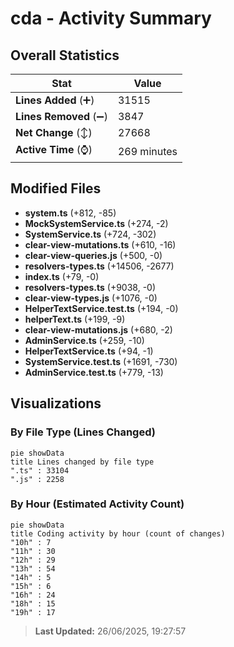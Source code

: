# cda - Activity Summary 

## Overall Statistics

| Stat                   | Value                                                             |
| ---------------------- | ----------------------------------------------------------------- |
| **Lines Added** (➕)   | 31515                                          |
| **Lines Removed** (➖) | 3847                                        |
| **Net Change** (↕)    | 27668                |
| **Active Time** (⌚)   | 269 minutes |


## Modified Files
- **system.ts** (+812, -85)
- **MockSystemService.ts** (+274, -2)
- **SystemService.ts** (+724, -302)
- **clear-view-mutations.ts** (+610, -16)
- **clear-view-queries.js** (+500, -0)
- **resolvers-types.ts** (+14506, -2677)
- **index.ts** (+79, -0)
- **resolvers-types.ts** (+9038, -0)
- **clear-view-types.js** (+1076, -0)
- **HelperTextService.test.ts** (+194, -0)
- **helperText.ts** (+199, -9)
- **clear-view-mutations.js** (+680, -2)
- **AdminService.ts** (+259, -10)
- **HelperTextService.ts** (+94, -1)
- **SystemService.test.ts** (+1691, -730)
- **AdminService.test.ts** (+779, -13)

## Visualizations

### By File Type (Lines Changed)

```mermaid
pie showData
title Lines changed by file type
".ts" : 33104
".js" : 2258
```

### By Hour (Estimated Activity Count)

```mermaid
pie showData
title Coding activity by hour (count of changes)
"10h" : 7
"11h" : 30
"12h" : 29
"13h" : 54
"14h" : 5
"15h" : 6
"16h" : 24
"18h" : 15
"19h" : 17
```


> **Last Updated:** 26/06/2025, 19:27:57